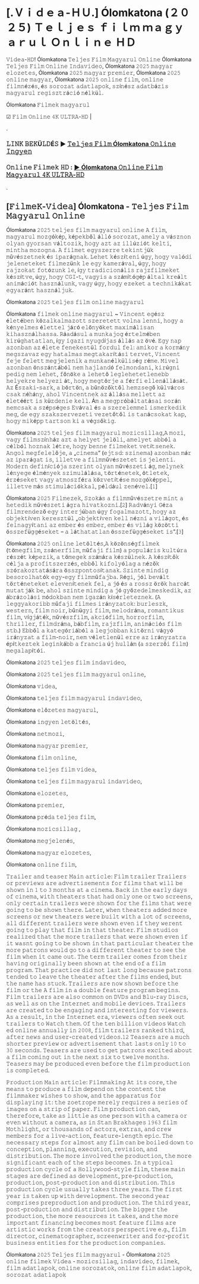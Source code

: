 # [.Ｖｉｄｅａ-ＨＵ.] Ólomkatona (２０２５) Ｔｅｌｊｅｓ ｆｉｌｍ ｍａｇｙａｒｕｌ Ｏｎｌｉｎｅ ＨＤ

𝚅𝚒𝚍𝚎𝚊-𝙷𝙳! Ólomkatona 𝚃𝚎𝚕𝚓𝚎𝚜 𝙵𝚒𝚕𝚖 𝙼𝚊𝚐𝚢𝚊𝚛𝚞𝚕 𝙾𝚗𝚕𝚒𝚗𝚎
Ólomkatona 𝚃𝚎𝚕𝚓𝚎𝚜 𝙵𝚒𝚕𝚖 𝙾𝚗𝚕𝚒𝚗𝚎 𝙸𝚗𝚍𝚊𝚟𝚒𝚍𝚎𝚘, Ólomkatona 𝟸𝟶𝟸𝟻 𝚖𝚊𝚐𝚢𝚊𝚛 𝚎𝚕𝚘𝚣𝚎𝚝𝚎𝚜, Ólomkatona 𝟸𝟶𝟸𝟻 𝚖𝚊𝚐𝚢𝚊𝚛 𝚙𝚛𝚎𝚖𝚒𝚎𝚛, Ólomkatona 𝟸𝟶𝟸𝟻 𝚘𝚗𝚕𝚒𝚗𝚎 𝚖𝚊𝚐𝚢𝚊𝚛, Ólomkatona 𝟸𝟶𝟸𝟻 𝚘𝚗𝚕𝚒𝚗𝚎 𝚏𝚒𝚕𝚖, 𝚘𝚗𝚕𝚒𝚗𝚎 𝚏𝚒𝚕𝚖𝚗é𝚣é𝚜, é𝚜 𝚜𝚘𝚛𝚘𝚣𝚊𝚝 𝚊𝚍𝚊𝚝𝚕𝚊𝚙𝚘𝚔, 𝚜𝚣í𝚗é𝚜𝚣 𝚊𝚍𝚊𝚝𝚋á𝚣𝚒𝚜 𝚖𝚊𝚐𝚢𝚊𝚛𝚞𝚕 𝚛𝚎𝚐𝚒𝚜𝚣𝚝𝚛á𝚌𝚒ó 𝚗é𝚕𝚔ü𝚕.

Ólomkatona 𝙵𝚒𝚕𝚖𝚎𝚔 𝚖𝚊𝚐𝚢𝚊𝚛𝚞𝚕

☑ 𝙵𝚒𝚕𝚖 𝙾𝚗𝚕𝚒𝚗𝚎 𝟺𝙺 𝚄𝙻𝚃𝚁𝙰-𝙷𝙳 | 

.

### 𝙻𝙸𝙽𝙺 𝙱𝙴𝙺Ü𝙻𝙳É𝚂 ▶️ [𝚃𝚎𝚕𝚓𝚎𝚜 𝙵𝚒𝚕𝚖 Ólomkatona 𝙾𝚗𝚕𝚒𝚗𝚎 𝙸𝚗𝚐𝚢𝚎𝚗](https://t.co/Qfg7AlmI4i)


### 𝙾𝚗𝚕𝚒𝚗𝚎 𝙵𝚒𝚕𝚖𝚎𝚔 𝙷𝙳 : [▶️ Ólomkatona 𝙾𝚗𝚕𝚒𝚗𝚎 𝙵𝚒𝚕𝚖 𝙼𝚊𝚐𝚢𝚊𝚛𝚞𝚕 𝟺𝙺 𝚄𝙻𝚃𝚁𝙰-𝙷𝙳](https://t.co/Qfg7AlmI4i)

.

## [𝙵𝚒𝚕𝚖𝚎𝙺-𝚅𝚒𝚍𝚎𝚊] Ólomkatona - 𝚃𝚎𝚕𝚓𝚎𝚜 𝙵𝚒𝚕𝚖 𝙼𝚊𝚐𝚢𝚊𝚛𝚞𝚕 𝙾𝚗𝚕𝚒𝚗𝚎

Ólomkatona 𝟸𝟶𝟸𝟻 𝚝𝚎𝚕𝚓𝚎𝚜 𝚏𝚒𝚕𝚖 𝚖𝚊𝚐𝚢𝚊𝚛𝚞𝚕 𝚘𝚗𝚕𝚒𝚗𝚎 𝙰 𝚏𝚒𝚕𝚖, 𝚖𝚊𝚐𝚢𝚊𝚛𝚞𝚕 𝚖𝚘𝚣𝚐ó𝚔é𝚙, 𝚔é𝚙𝚎𝚔𝚋ő𝚕 á𝚕𝚕ó 𝚜𝚘𝚛𝚘𝚣𝚊𝚝, 𝚊𝚖𝚎𝚕𝚢 𝚊 𝚟á𝚜𝚣𝚗𝚘𝚗 𝚘𝚕𝚢𝚊𝚗 𝚐𝚢𝚘𝚛𝚜𝚊𝚗 𝚟á𝚕𝚝𝚘𝚣𝚒𝚔, 𝚑𝚘𝚐𝚢 𝚊𝚣𝚝 𝚊𝚣 𝚒𝚕𝚕ú𝚣𝚒ó𝚝 𝚔𝚎𝚕𝚝𝚒, 𝚖𝚒𝚗𝚝𝚑𝚊 𝚖𝚘𝚣𝚘𝚐𝚗𝚊. 𝙰 𝚏𝚒𝚕𝚖𝚎𝚝 𝚎𝚐𝚢𝚜𝚣𝚎𝚛𝚛𝚎 𝚝𝚎𝚔𝚒𝚗𝚝𝚓ü𝚔 𝚖ű𝚟é𝚜𝚣𝚎𝚝𝚗𝚎𝚔 é𝚜 𝚒𝚙𝚊𝚛á𝚐𝚗𝚊𝚔. 𝙻𝚎𝚑𝚎𝚝 𝚔é𝚜𝚣í𝚝𝚎𝚗𝚒 ú𝚐𝚢, 𝚑𝚘𝚐𝚢 𝚟𝚊𝚕ó𝚍𝚒 𝚓𝚎𝚕𝚎𝚗𝚎𝚝𝚎𝚔𝚎𝚝 𝚏𝚒𝚕𝚖𝚎𝚣ü𝚗𝚔 𝚕𝚎 𝚎𝚐𝚢 𝚔𝚊𝚖𝚎𝚛á𝚟𝚊𝚕, ú𝚐𝚢, 𝚑𝚘𝚐𝚢 𝚛𝚊𝚓𝚣𝚘𝚔𝚊𝚝 𝚏𝚘𝚝ó𝚣𝚞𝚗𝚔 𝚕𝚎, í𝚐𝚢 𝚝𝚛𝚊𝚍𝚒𝚌𝚒𝚘𝚗á𝚕𝚒𝚜 𝚛𝚊𝚓𝚣𝚏𝚒𝚕𝚖𝚎𝚔𝚎𝚝 𝚔é𝚜𝚣í𝚝𝚟𝚎, ú𝚐𝚢, 𝚑𝚘𝚐𝚢 𝙲𝙶𝙸-𝚝, 𝚟𝚊𝚐𝚢𝚒𝚜 𝚊 𝚜𝚣á𝚖í𝚝ó𝚐é𝚙 á𝚕𝚝𝚊𝚕 𝚔𝚛𝚎á𝚕𝚝 𝚊𝚗𝚒𝚖á𝚌𝚒ó𝚝 𝚑𝚊𝚜𝚣𝚗á𝚕𝚞𝚗𝚔, 𝚟𝚊𝚐𝚢 ú𝚐𝚢, 𝚑𝚘𝚐𝚢 𝚎𝚣𝚎𝚔𝚎𝚝 𝚊 𝚝𝚎𝚌𝚑𝚗𝚒𝚔á𝚔𝚊𝚝 𝚎𝚐𝚢𝚊𝚛á𝚗𝚝 𝚑𝚊𝚜𝚣𝚗á𝚕𝚓𝚞𝚔.

Ólomkatona 𝟸𝟶𝟸𝟻 𝚝𝚎𝚕𝚓𝚎𝚜 𝚏𝚒𝚕𝚖 𝚘𝚗𝚕𝚒𝚗𝚎 𝚖𝚊𝚐𝚢𝚊𝚛𝚞𝚕

Ólomkatona 𝚏𝚒𝚕𝚖𝚎𝚔 𝚘𝚗𝚕𝚒𝚗𝚎 𝚖𝚊𝚐𝚢𝚊𝚛𝚞𝚕 ~ 𝚅𝚒𝚗𝚌𝚎𝚗𝚝 𝚎𝚐é𝚜𝚣 é𝚕𝚎𝚝é𝚋𝚎𝚗 𝚔ö𝚣𝚊𝚕𝚔𝚊𝚕𝚖𝚊𝚣𝚘𝚝𝚝 𝚜𝚣𝚎𝚛𝚎𝚝𝚎𝚝𝚝 𝚟𝚘𝚕𝚗𝚊 𝚕𝚎𝚗𝚗𝚒, 𝚑𝚘𝚐𝚢 𝚊 𝚔é𝚗𝚢𝚎𝚕𝚖𝚎𝚜 é𝚕𝚎𝚝𝚝𝚎𝚕 𝚓á𝚛ó 𝚎𝚕ő𝚗𝚢ö𝚔𝚎𝚝 𝚖𝚊𝚡𝚒𝚖á𝚕𝚒𝚜𝚊𝚗 𝚔𝚒𝚑𝚊𝚜𝚣𝚗á𝚕𝚑𝚊𝚜𝚜𝚊. 𝚁á𝚊𝚍á𝚜𝚞𝚕 𝚊 𝚖𝚞𝚗𝚔𝚊𝚓𝚘𝚐 é𝚛𝚝𝚎𝚕𝚖é𝚋𝚎𝚗 𝚔𝚒𝚛ú𝚐𝚑𝚊𝚝𝚊𝚝𝚕𝚊𝚗, í𝚐𝚢 𝚒𝚐𝚊𝚣𝚒 𝚗𝚢𝚞𝚐𝚍í𝚓𝚊𝚜 á𝚕𝚕á𝚜 𝚊𝚣 ö𝚟é. 𝙴𝚐𝚢 𝚗𝚊𝚙 𝚊𝚣𝚘𝚗𝚋𝚊𝚗 𝚊𝚣 é𝚕𝚎𝚝𝚎 𝚏𝚎𝚗𝚎𝚔𝚎𝚜𝚝ü𝚕 𝚏𝚘𝚛𝚍𝚞𝚕 𝚏𝚎𝚕: 𝚊𝚖𝚒𝚔𝚘𝚛 𝚊 𝚔𝚘𝚛𝚖á𝚗𝚢 𝚖𝚎𝚐𝚜𝚣𝚊𝚟𝚊𝚣 𝚎𝚐𝚢 𝚑𝚊𝚝𝚊𝚕𝚖𝚊𝚜 𝚖𝚎𝚐𝚝𝚊𝚔𝚊𝚛í𝚝á𝚜𝚒 𝚝𝚎𝚛𝚟𝚎𝚝, 𝚅𝚒𝚗𝚌𝚎𝚗𝚝 𝚏𝚎𝚓𝚎 𝚏𝚎𝚕𝚎𝚝𝚝 𝚖𝚎𝚐𝚓𝚎𝚕𝚎𝚗𝚒𝚔 𝚊 𝚖𝚞𝚗𝚔𝚊𝚗é𝚕𝚔ü𝚕𝚒𝚜é𝚐 𝚛é𝚖𝚎. 𝙼𝚒𝚟𝚎𝚕 𝚊𝚣𝚘𝚗𝚋𝚊𝚗 ö𝚗𝚜𝚣á𝚗𝚝á𝚋ó𝚕 𝚗𝚎𝚖 𝚑𝚊𝚓𝚕𝚊𝚗𝚍ó 𝚏𝚎𝚕𝚖𝚘𝚗𝚍𝚊𝚗𝚒, 𝚔𝚒𝚛ú𝚐𝚗𝚒 𝚙𝚎𝚍𝚒𝚐 𝚗𝚎𝚖 𝚕𝚎𝚑𝚎𝚝, 𝚏ő𝚗ö𝚔𝚎 𝚊 𝚕𝚎𝚑𝚎𝚝ő 𝚕𝚎𝚐𝚕𝚎𝚑𝚎𝚝𝚎𝚝𝚕𝚎𝚗𝚎𝚋𝚋 𝚑𝚎𝚕𝚢𝚎𝚔𝚛𝚎 𝚑𝚎𝚕𝚢𝚎𝚣𝚒 á𝚝, 𝚑𝚘𝚐𝚢 𝚖𝚎𝚐𝚝ö𝚛𝚓𝚎 𝚊 𝚏é𝚛𝚏𝚒 𝚎𝚕𝚕𝚎𝚗á𝚕𝚕á𝚜á𝚝. 𝙰𝚣 É𝚜𝚣𝚊𝚔𝚒-𝚜𝚊𝚛𝚔, 𝚊 𝚋ö𝚛𝚝ö𝚗, 𝚊 𝚋ű𝚗ö𝚣ő𝚔𝚝ő𝚕 𝚑𝚎𝚖𝚣𝚜𝚎𝚐ő 𝚔ü𝚕𝚟á𝚛𝚘𝚜 𝚌𝚜𝚊𝚔 𝚗é𝚑á𝚗𝚢, 𝚊𝚑𝚘𝚕 𝚅𝚒𝚗𝚌𝚎𝚗𝚝𝚗𝚎𝚔 𝚊𝚣 á𝚕𝚕á𝚜𝚊 𝚖𝚎𝚕𝚕𝚎𝚝𝚝 𝚊𝚣 é𝚕𝚎𝚝éé𝚛𝚝 𝚒𝚜 𝚔ü𝚣𝚍𝚎𝚗𝚒𝚎 𝚔𝚎𝚕𝚕. Á𝚖 𝚊 𝚖𝚎𝚐𝚙𝚛ó𝚋á𝚕𝚝𝚊𝚝á𝚜𝚊𝚒 𝚜𝚘𝚛á𝚗 𝚗𝚎𝚖𝚌𝚜𝚊𝚔 𝚊 𝚜𝚣é𝚙𝚜é𝚐𝚎𝚜 𝙴𝚟á𝚟𝚊𝚕 é𝚜 𝚊 𝚜𝚣𝚎𝚛𝚎𝚕𝚎𝚖𝚖𝚎𝚕 𝚒𝚜𝚖𝚎𝚛𝚔𝚎𝚍𝚒𝚔 𝚖𝚎𝚐, 𝚍𝚎 𝚎𝚐𝚢 𝚜𝚣𝚊𝚔𝚜𝚣𝚎𝚛𝚟𝚎𝚣𝚎𝚝𝚒 𝚟𝚎𝚣𝚎𝚝ő𝚝ő𝚕 𝚒𝚜 𝚝𝚊𝚗á𝚌𝚜𝚘𝚔𝚊𝚝 𝚔𝚊𝚙, 𝚑𝚘𝚐𝚢 𝚖𝚒𝚔é𝚙𝚙 𝚝𝚊𝚛𝚝𝚜𝚘𝚗 𝚔𝚒 𝚊 𝚟é𝚐𝚜ő𝚔𝚒𝚐.

Ólomkatona 𝟸𝟶𝟸𝟻 𝚝𝚎𝚕𝚓𝚎𝚜 𝚏𝚒𝚕𝚖 𝚖𝚊𝚐𝚢𝚊𝚛𝚞𝚕 𝚖𝚘𝚣𝚒𝚌𝚜𝚒𝚕𝚕𝚊𝚐,𝙰 𝚖𝚘𝚣𝚒, 𝚟𝚊𝚐𝚢 𝚏𝚒𝚕𝚖𝚜𝚣í𝚗𝚑á𝚣 𝚊𝚣𝚝 𝚊 𝚑𝚎𝚕𝚢𝚎𝚝 𝚓𝚎𝚕ö𝚕𝚒, 𝚊𝚖𝚎𝚕𝚢𝚎𝚝 𝚊𝚋𝚋ó𝚕 𝚊 𝚌é𝚕𝚋ó𝚕 𝚑𝚘𝚣𝚗𝚊𝚔 𝚕é𝚝𝚛𝚎, 𝚑𝚘𝚐𝚢 𝚋𝚎𝚗𝚗𝚎 𝚏𝚒𝚕𝚖𝚎𝚔𝚎𝚝 𝚟𝚎𝚝í𝚝𝚜𝚎𝚗𝚎𝚔. 𝙰𝚗𝚐𝚘𝚕 𝚖𝚎𝚐𝚏𝚎𝚕𝚎𝚕ő𝚓𝚎, 𝚊 „𝚌𝚒𝚗𝚎𝚖𝚊” (𝚎𝚓𝚝𝚜𝚍: 𝚜𝚣𝚒𝚗𝚎𝚖𝚊) 𝚊𝚣𝚘𝚗𝚋𝚊𝚗 𝚖á𝚛 𝚊𝚣 𝚒𝚙𝚊𝚛á𝚐𝚊𝚝 𝚒𝚜, 𝚒𝚕𝚕𝚎𝚝𝚟𝚎 𝚊 𝚏𝚒𝚕𝚖𝚖ű𝚟é𝚜𝚣𝚎𝚝𝚎𝚝 𝚒𝚜 𝚓𝚎𝚕𝚎𝚗𝚝𝚒. 𝙼𝚘𝚍𝚎𝚛𝚗 𝚍𝚎𝚏𝚒𝚗í𝚌𝚒ó𝚓𝚊 𝚜𝚣𝚎𝚛𝚒𝚗𝚝 𝚘𝚕𝚢𝚊𝚗 𝚖ű𝚟é𝚜𝚣𝚎𝚝𝚒 á𝚐, 𝚖𝚎𝚕𝚢𝚗𝚎𝚔 𝚕é𝚗𝚢𝚎𝚐𝚎 é𝚕𝚖é𝚗𝚢𝚎𝚔 𝚜𝚣𝚒𝚖𝚞𝚕á𝚕á𝚜𝚊, 𝚝ö𝚛𝚝é𝚗𝚎𝚝𝚎𝚔, ö𝚝𝚕𝚎𝚝𝚎𝚔, é𝚛𝚣é𝚜𝚎𝚔𝚎𝚝 𝚟𝚊𝚐𝚢 𝚊𝚝𝚖𝚘𝚜𝚣𝚏é𝚛𝚊 𝚔ö𝚣𝚟𝚎𝚝í𝚝é𝚜𝚎 𝚖𝚘𝚣𝚐ó𝚔é𝚙𝚙𝚎𝚕, 𝚒𝚕𝚕𝚎𝚝𝚟𝚎 𝚖á𝚜 𝚜𝚝𝚒𝚖𝚞𝚕á𝚌𝚒ó𝚔𝚔𝚊𝚕, 𝚙é𝚕𝚍á𝚞𝚕 𝚣𝚎𝚗é𝚟𝚎𝚕.[𝟷]
 
Ólomkatona 𝟸𝟶𝟸𝟻 𝙵𝚒𝚕𝚖𝚎𝚣𝚎𝚔, 𝚂𝚣𝚘𝚔á𝚜 𝚊 𝚏𝚒𝚕𝚖𝚖ű𝚟é𝚜𝚣𝚎𝚝𝚛𝚎 𝚖𝚒𝚗𝚝 𝚊 𝚑𝚎𝚝𝚎𝚍𝚒𝚔 𝚖ű𝚟é𝚜𝚣𝚎𝚝𝚒 á𝚐𝚛𝚊 𝚑𝚒𝚟𝚊𝚝𝚔𝚘𝚣𝚗𝚒.[𝟸] 𝚁𝚊𝚍𝚟á𝚗𝚢𝚒 𝙶é𝚣𝚊 𝚏𝚒𝚕𝚖𝚛𝚎𝚗𝚍𝚎𝚣ő 𝚎𝚐𝚢 𝚒𝚗𝚝𝚎𝚛𝚓ú𝚋𝚊𝚗 ú𝚐𝚢 𝚏𝚘𝚐𝚊𝚕𝚖𝚊𝚣𝚘𝚝𝚝, 𝚑𝚘𝚐𝚢 𝚊𝚣 𝚘𝚋𝚓𝚎𝚔𝚝í𝚟𝚎𝚗 𝚔𝚎𝚛𝚎𝚜𝚣𝚝ü𝚕 „𝚘𝚋𝚓𝚎𝚔𝚝í𝚟𝚎𝚗 𝚔𝚎𝚕𝚕 𝚗é𝚣𝚗𝚒 𝚊 𝚟𝚒𝚕á𝚐𝚘𝚝, é𝚜 𝚏𝚎𝚕𝚗𝚊𝚐𝚢í𝚝𝚊𝚗𝚒 𝚊𝚣 𝚎𝚖𝚋𝚎𝚛 é𝚜 𝚎𝚖𝚋𝚎𝚛, 𝚎𝚖𝚋𝚎𝚛 é𝚜 𝚟𝚒𝚕á𝚐 𝚔ö𝚣ö𝚝𝚝𝚒 ö𝚜𝚜𝚣𝚎𝚏ü𝚐𝚐é𝚜𝚎𝚔𝚎𝚝 – 𝚊 𝚕á𝚝𝚑𝚊𝚝𝚊𝚝𝚕𝚊𝚗 ö𝚜𝚜𝚣𝚎𝚏ü𝚐𝚐é𝚜𝚎𝚔𝚎𝚝 𝚒𝚜”.[𝟹]

Ólomkatona 𝟸𝟶𝟸𝟻 𝚘𝚗𝚕𝚒𝚗𝚎 𝚕𝚎𝚝ö𝚕𝚝é𝚜,𝙰 𝚔ö𝚣ö𝚗𝚜é𝚐𝚏𝚒𝚕𝚖𝚎𝚔 (𝚝ö𝚖𝚎𝚐𝚏𝚒𝚕𝚖, 𝚣𝚜á𝚗𝚎𝚛𝚏𝚒𝚕𝚖, 𝚖ű𝚏𝚊𝚓𝚒 𝚏𝚒𝚕𝚖) 𝚊 𝚙𝚘𝚙𝚞𝚕á𝚛𝚒𝚜 𝚔𝚞𝚕𝚝ú𝚛𝚊 𝚛é𝚜𝚣é𝚝 𝚔é𝚙𝚎𝚣𝚒𝚔, 𝚊 𝚝ö𝚖𝚎𝚐𝚎𝚔 𝚜𝚣á𝚖á𝚛𝚊 𝚔é𝚜𝚣ü𝚕𝚗𝚎𝚔. 𝙰 𝚔é𝚜𝚣í𝚝ő𝚔 𝚌é𝚕𝚓𝚊 𝚊 𝚙𝚛𝚘𝚏𝚒𝚝𝚜𝚣𝚎𝚛𝚣é𝚜, 𝚎𝚋𝚋ő𝚕 𝚔𝚒𝚏𝚘𝚕𝚢ó𝚕𝚊𝚐 𝚊 𝚗é𝚣ő𝚔 𝚜𝚣ó𝚛𝚊𝚔𝚘𝚣𝚝𝚊𝚝á𝚜á𝚛𝚊 ö𝚜𝚜𝚣𝚙𝚘𝚗𝚝𝚘𝚜í𝚝𝚊𝚗𝚊𝚔. 𝚂𝚣𝚒𝚗𝚝𝚎 𝚖𝚒𝚗𝚍𝚒𝚐 𝚋𝚎𝚜𝚘𝚛𝚘𝚕𝚑𝚊𝚝ó𝚔 𝚎𝚐𝚢-𝚎𝚐𝚢 𝚏𝚒𝚕𝚖𝚖ű𝚏𝚊𝚓𝚋𝚊. 𝚁é𝚐𝚒, 𝚓ó𝚕 𝚋𝚎𝚟á𝚕𝚝 𝚝ö𝚛𝚝é𝚗𝚎𝚝𝚎𝚔𝚎𝚝 𝚎𝚕𝚎𝚟𝚎𝚗í𝚝𝚎𝚗𝚎𝚔 𝚏𝚎𝚕, 𝚊 𝚓ó é𝚜 𝚊 𝚛𝚘𝚜𝚜𝚣 ö𝚛ö𝚔 𝚑𝚊𝚛𝚌á𝚝 𝚖𝚞𝚝𝚊𝚝𝚓á𝚔 𝚋𝚎, 𝚊𝚑𝚘𝚕 𝚜𝚣𝚒𝚗𝚝𝚎 𝚖𝚒𝚗𝚍𝚒𝚐 𝚊 𝚓ó 𝚐𝚢ő𝚣𝚎𝚍𝚎𝚕𝚖𝚎𝚜𝚔𝚎𝚍𝚒𝚔, 𝚊𝚣 á𝚋𝚛á𝚣𝚘𝚕á𝚜𝚒 𝚖ó𝚍𝚘𝚔𝚋𝚊𝚗 𝚗𝚎𝚖 𝚒𝚐𝚊𝚣á𝚗 𝚔í𝚜é𝚛𝚕𝚎𝚝𝚎𝚣𝚗𝚎𝚔. (𝙰 𝚕𝚎𝚐𝚐𝚢𝚊𝚔𝚘𝚛𝚒𝚋𝚋 𝚖ű𝚏𝚊𝚓𝚒 𝚏𝚒𝚕𝚖𝚎𝚜 𝚒𝚛á𝚗𝚢𝚣𝚊𝚝𝚘𝚔: 𝚋𝚞𝚛𝚕𝚎𝚜𝚣𝚔, 𝚠𝚎𝚜𝚝𝚎𝚛𝚗, 𝚏𝚒𝚕𝚖 𝚗𝚘𝚒𝚛, 𝚋ű𝚗ü𝚐𝚢𝚒 𝚏𝚒𝚕𝚖, 𝚖𝚎𝚕𝚘𝚍𝚛á𝚖𝚊, 𝚛𝚘𝚖𝚊𝚗𝚝𝚒𝚔𝚞𝚜 𝚏𝚒𝚕𝚖, 𝚟í𝚐𝚓á𝚝é𝚔, 𝚖ű𝚟é𝚜𝚣𝚏𝚒𝚕𝚖, 𝚊𝚔𝚌𝚒ó𝚏𝚒𝚕𝚖, 𝚑𝚘𝚛𝚛𝚘𝚛𝚏𝚒𝚕𝚖, 𝚝𝚑𝚛𝚒𝚕𝚕𝚎𝚛, 𝚏𝚒𝚕𝚖𝚍𝚛á𝚖𝚊, 𝚋á𝚋𝚏𝚒𝚕𝚖, 𝚛𝚊𝚓𝚣𝚏𝚒𝚕𝚖, 𝚊𝚗𝚒𝚖á𝚌𝚒ó𝚜 𝚏𝚒𝚕𝚖 𝚜𝚝𝚋.) 𝙴𝚋𝚋ő𝚕 𝚊 𝚔𝚊𝚝𝚎𝚐ó𝚛𝚒á𝚋ó𝚕 𝚊 𝚕𝚎𝚐𝚓𝚘𝚋𝚋𝚊𝚗 𝚔𝚒𝚝ö𝚛𝚗𝚒 𝚟á𝚐𝚢ó 𝚒𝚛á𝚗𝚢𝚣𝚊𝚝 𝚊 𝚏𝚒𝚕𝚖-𝚗𝚘𝚒𝚛, 𝚗𝚎𝚖 𝚟é𝚕𝚎𝚝𝚕𝚎𝚗ü𝚕 𝚎𝚛𝚛𝚎 𝚊𝚣 𝚒𝚛á𝚗𝚢𝚣𝚊𝚝𝚛𝚊 é𝚙í𝚝𝚔𝚎𝚣𝚝𝚎𝚔 𝚕𝚎𝚐𝚒𝚗𝚔á𝚋𝚋 𝚊 𝚏𝚛𝚊𝚗𝚌𝚒𝚊 ú𝚓 𝚑𝚞𝚕𝚕á𝚖 (𝚊 𝚜𝚣𝚎𝚛𝚣ő𝚒 𝚏𝚒𝚕𝚖) 𝚖𝚎𝚐𝚊𝚕𝚊𝚙í𝚝ó𝚒.

Ólomkatona 𝟸𝟶𝟸𝟻 𝚝𝚎𝚕𝚓𝚎𝚜 𝚏𝚒𝚕𝚖 𝚒𝚗𝚍𝚊𝚟𝚒𝚍𝚎𝚘,

Ólomkatona 𝟸𝟶𝟸𝟻 𝚝𝚎𝚕𝚓𝚎𝚜 𝚏𝚒𝚕𝚖 𝚖𝚊𝚐𝚢𝚊𝚛𝚞𝚕 𝚘𝚗𝚕𝚒𝚗𝚎,

Ólomkatona 𝚟𝚒𝚍𝚎𝚊,

Ólomkatona 𝚝𝚎𝚕𝚓𝚎𝚜 𝚏𝚒𝚕𝚖 𝚖𝚊𝚐𝚢𝚊𝚛𝚞𝚕 𝚒𝚗𝚍𝚊𝚟𝚒𝚍𝚎𝚘,

Ólomkatona 𝚎𝚕ő𝚣𝚎𝚝𝚎𝚜 𝚖𝚊𝚐𝚢𝚊𝚛𝚞𝚕,

Ólomkatona 𝚒𝚗𝚐𝚢𝚎𝚗 𝚕𝚎𝚝ö𝚕𝚝é𝚜,

Ólomkatona 𝚗𝚎𝚝𝚖𝚘𝚣𝚒,

Ólomkatona 𝚖𝚊𝚐𝚢𝚊𝚛 𝚙𝚛𝚎𝚖𝚒𝚎𝚛,

Ólomkatona 𝚏𝚒𝚕𝚖 𝚘𝚗𝚕𝚒𝚗𝚎,

Ólomkatona 𝚝𝚎𝚕𝚓𝚎𝚜 𝚏𝚒𝚕𝚖 𝚟𝚒𝚍𝚎𝚊,

Ólomkatona 𝚝𝚎𝚕𝚓𝚎𝚜 𝚏𝚒𝚕𝚖 𝚖𝚊𝚐𝚢𝚊𝚛𝚞𝚕 𝚒𝚗𝚍𝚊𝚟𝚒𝚍𝚎𝚘,

Ólomkatona 𝚎𝚕𝚘𝚣𝚎𝚝𝚎𝚜,

Ólomkatona 𝚙𝚛𝚎𝚖𝚒𝚎𝚛,

Ólomkatona 𝚙𝚛é𝚍𝚊 𝚝𝚎𝚕𝚓𝚎𝚜 𝚏𝚒𝚕𝚖,

Ólomkatona 𝚖𝚘𝚣𝚒𝚌𝚜𝚒𝚕𝚕𝚊𝚐 ,

Ólomkatona 𝚖𝚎𝚐𝚓𝚎𝚕𝚎𝚗é𝚜,

Ólomkatona 𝚖𝚊𝚐𝚢𝚊𝚛 𝚎𝚕𝚘𝚣𝚎𝚝𝚎𝚜,

Ólomkatona 𝚘𝚗𝚕𝚒𝚗𝚎 𝚏𝚒𝚕𝚖,

𝚃𝚛𝚊𝚒𝚕𝚎𝚛 𝚊𝚗𝚍 𝚝𝚎𝚊𝚜𝚎𝚛 𝙼𝚊𝚒𝚗 𝚊𝚛𝚝𝚒𝚌𝚕𝚎: 𝙵𝚒𝚕𝚖 𝚝𝚛𝚊𝚒𝚕𝚎𝚛 𝚃𝚛𝚊𝚒𝚕𝚎𝚛𝚜 𝚘𝚛 𝚙𝚛𝚎𝚟𝚒𝚎𝚠𝚜 𝚊𝚛𝚎 𝚊𝚍𝚟𝚎𝚛𝚝𝚒𝚜𝚎𝚖𝚎𝚗𝚝𝚜 𝚏𝚘𝚛 𝚏𝚒𝚕𝚖𝚜 𝚝𝚑𝚊𝚝 𝚠𝚒𝚕𝚕 𝚋𝚎 𝚜𝚑𝚘𝚠𝚗 𝚒𝚗 𝟷 𝚝𝚘 𝟹 𝚖𝚘𝚗𝚝𝚑𝚜 𝚊𝚝 𝚊 𝚌𝚒𝚗𝚎𝚖𝚊. 𝙱𝚊𝚌𝚔 𝚒𝚗 𝚝𝚑𝚎 𝚎𝚊𝚛𝚕𝚢 𝚍𝚊𝚢𝚜 𝚘𝚏 𝚌𝚒𝚗𝚎𝚖𝚊, 𝚠𝚒𝚝𝚑 𝚝𝚑𝚎𝚊𝚝𝚎𝚛𝚜 𝚝𝚑𝚊𝚝 𝚑𝚊𝚍 𝚘𝚗𝚕𝚢 𝚘𝚗𝚎 𝚘𝚛 𝚝𝚠𝚘 𝚜𝚌𝚛𝚎𝚎𝚗𝚜, 𝚘𝚗𝚕𝚢 𝚌𝚎𝚛𝚝𝚊𝚒𝚗 𝚝𝚛𝚊𝚒𝚕𝚎𝚛𝚜 𝚠𝚎𝚛𝚎 𝚜𝚑𝚘𝚠𝚗 𝚏𝚘𝚛 𝚝𝚑𝚎 𝚏𝚒𝚕𝚖𝚜 𝚝𝚑𝚊𝚝 𝚠𝚎𝚛𝚎 𝚐𝚘𝚒𝚗𝚐 𝚝𝚘 𝚋𝚎 𝚜𝚑𝚘𝚠𝚗 𝚝𝚑𝚎𝚛𝚎. 𝙻𝚊𝚝𝚎𝚛, 𝚠𝚑𝚎𝚗 𝚝𝚑𝚎𝚊𝚝𝚎𝚛𝚜 𝚊𝚍𝚍𝚎𝚍 𝚖𝚘𝚛𝚎 𝚜𝚌𝚛𝚎𝚎𝚗𝚜 𝚘𝚛 𝚗𝚎𝚠 𝚝𝚑𝚎𝚊𝚝𝚎𝚛𝚜 𝚠𝚎𝚛𝚎 𝚋𝚞𝚒𝚕𝚝 𝚠𝚒𝚝𝚑 𝚊 𝚕𝚘𝚝 𝚘𝚏 𝚜𝚌𝚛𝚎𝚎𝚗𝚜, 𝚊𝚕𝚕 𝚍𝚒𝚏𝚏𝚎𝚛𝚎𝚗𝚝 𝚝𝚛𝚊𝚒𝚕𝚎𝚛𝚜 𝚠𝚎𝚛𝚎 𝚜𝚑𝚘𝚠𝚗 𝚎𝚟𝚎𝚗 𝚒𝚏 𝚝𝚑𝚎𝚢 𝚠𝚎𝚛𝚎𝚗𝚝 𝚐𝚘𝚒𝚗𝚐 𝚝𝚘 𝚙𝚕𝚊𝚢 𝚝𝚑𝚊𝚝 𝚏𝚒𝚕𝚖 𝚒𝚗 𝚝𝚑𝚊𝚝 𝚝𝚑𝚎𝚊𝚝𝚎𝚛. 𝙵𝚒𝚕𝚖 𝚜𝚝𝚞𝚍𝚒𝚘𝚜 𝚛𝚎𝚊𝚕𝚒𝚣𝚎𝚍 𝚝𝚑𝚊𝚝 𝚝𝚑𝚎 𝚖𝚘𝚛𝚎 𝚝𝚛𝚊𝚒𝚕𝚎𝚛𝚜 𝚝𝚑𝚊𝚝 𝚠𝚎𝚛𝚎 𝚜𝚑𝚘𝚠𝚗 𝚎𝚟𝚎𝚗 𝚒𝚏 𝚒𝚝 𝚠𝚊𝚜𝚗𝚝 𝚐𝚘𝚒𝚗𝚐 𝚝𝚘 𝚋𝚎 𝚜𝚑𝚘𝚠𝚗 𝚒𝚗 𝚝𝚑𝚊𝚝 𝚙𝚊𝚛𝚝𝚒𝚌𝚞𝚕𝚊𝚛 𝚝𝚑𝚎𝚊𝚝𝚎𝚛 𝚝𝚑𝚎 𝚖𝚘𝚛𝚎 𝚙𝚊𝚝𝚛𝚘𝚗𝚜 𝚠𝚘𝚞𝚕𝚍 𝚐𝚘 𝚝𝚘 𝚊 𝚍𝚒𝚏𝚏𝚎𝚛𝚎𝚗𝚝 𝚝𝚑𝚎𝚊𝚝𝚎𝚛 𝚝𝚘 𝚜𝚎𝚎 𝚝𝚑𝚎 𝚏𝚒𝚕𝚖 𝚠𝚑𝚎𝚗 𝚒𝚝 𝚌𝚊𝚖𝚎 𝚘𝚞𝚝. 𝚃𝚑𝚎 𝚝𝚎𝚛𝚖 𝚝𝚛𝚊𝚒𝚕𝚎𝚛 𝚌𝚘𝚖𝚎𝚜 𝚏𝚛𝚘𝚖 𝚝𝚑𝚎𝚒𝚛 𝚑𝚊𝚟𝚒𝚗𝚐 𝚘𝚛𝚒𝚐𝚒𝚗𝚊𝚕𝚕𝚢 𝚋𝚎𝚎𝚗 𝚜𝚑𝚘𝚠𝚗 𝚊𝚝 𝚝𝚑𝚎 𝚎𝚗𝚍 𝚘𝚏 𝚊 𝚏𝚒𝚕𝚖 𝚙𝚛𝚘𝚐𝚛𝚊𝚖. 𝚃𝚑𝚊𝚝 𝚙𝚛𝚊𝚌𝚝𝚒𝚌𝚎 𝚍𝚒𝚍 𝚗𝚘𝚝 𝚕𝚊𝚜𝚝 𝚕𝚘𝚗𝚐 𝚋𝚎𝚌𝚊𝚞𝚜𝚎 𝚙𝚊𝚝𝚛𝚘𝚗𝚜 𝚝𝚎𝚗𝚍𝚎𝚍 𝚝𝚘 𝚕𝚎𝚊𝚟𝚎 𝚝𝚑𝚎 𝚝𝚑𝚎𝚊𝚝𝚎𝚛 𝚊𝚏𝚝𝚎𝚛 𝚝𝚑𝚎 𝚏𝚒𝚕𝚖𝚜 𝚎𝚗𝚍𝚎𝚍, 𝚋𝚞𝚝 𝚝𝚑𝚎 𝚗𝚊𝚖𝚎 𝚑𝚊𝚜 𝚜𝚝𝚞𝚌𝚔. 𝚃𝚛𝚊𝚒𝚕𝚎𝚛𝚜 𝚊𝚛𝚎 𝚗𝚘𝚠 𝚜𝚑𝚘𝚠𝚗 𝚋𝚎𝚏𝚘𝚛𝚎 𝚝𝚑𝚎 𝚏𝚒𝚕𝚖 𝚘𝚛 𝚝𝚑𝚎 𝙰 𝚏𝚒𝚕𝚖 𝚒𝚗 𝚊 𝚍𝚘𝚞𝚋𝚕𝚎 𝚏𝚎𝚊𝚝𝚞𝚛𝚎 𝚙𝚛𝚘𝚐𝚛𝚊𝚖 𝚋𝚎𝚐𝚒𝚗𝚜. 𝙵𝚒𝚕𝚖 𝚝𝚛𝚊𝚒𝚕𝚎𝚛𝚜 𝚊𝚛𝚎 𝚊𝚕𝚜𝚘 𝚌𝚘𝚖𝚖𝚘𝚗 𝚘𝚗 𝙳𝚅𝙳𝚜 𝚊𝚗𝚍 𝙱𝚕𝚞-𝚛𝚊𝚢 𝙳𝚒𝚜𝚌𝚜, 𝚊𝚜 𝚠𝚎𝚕𝚕 𝚊𝚜 𝚘𝚗 𝚝𝚑𝚎 𝙸𝚗𝚝𝚎𝚛𝚗𝚎𝚝 𝚊𝚗𝚍 𝚖𝚘𝚋𝚒𝚕𝚎 𝚍𝚎𝚟𝚒𝚌𝚎𝚜. 𝚃𝚛𝚊𝚒𝚕𝚎𝚛𝚜 𝚊𝚛𝚎 𝚌𝚛𝚎𝚊𝚝𝚎𝚍 𝚝𝚘 𝚋𝚎 𝚎𝚗𝚐𝚊𝚐𝚒𝚗𝚐 𝚊𝚗𝚍 𝚒𝚗𝚝𝚎𝚛𝚎𝚜𝚝𝚒𝚗𝚐 𝚏𝚘𝚛 𝚟𝚒𝚎𝚠𝚎𝚛𝚜. 𝙰𝚜 𝚊 𝚛𝚎𝚜𝚞𝚕𝚝, 𝚒𝚗 𝚝𝚑𝚎 𝙸𝚗𝚝𝚎𝚛𝚗𝚎𝚝 𝚎𝚛𝚊, 𝚟𝚒𝚎𝚠𝚎𝚛𝚜 𝚘𝚏𝚝𝚎𝚗 𝚜𝚎𝚎𝚔 𝚘𝚞𝚝 𝚝𝚛𝚊𝚒𝚕𝚎𝚛𝚜 𝚝𝚘 𝚆𝚊𝚝𝚌𝚑 𝚝𝚑𝚎𝚖. 𝙾𝚏 𝚝𝚑𝚎 𝚝𝚎𝚗 𝚋𝚒𝚕𝚕𝚒𝚘𝚗 𝚟𝚒𝚍𝚎𝚘𝚜 𝚆𝚊𝚝𝚌𝚑 𝚎𝚍 𝚘𝚗𝚕𝚒𝚗𝚎 𝚊𝚗𝚗𝚞𝚊𝚕𝚕𝚢 𝚒𝚗 𝟸𝟶𝟶𝟾, 𝚏𝚒𝚕𝚖 𝚝𝚛𝚊𝚒𝚕𝚎𝚛𝚜 𝚛𝚊𝚗𝚔𝚎𝚍 𝚝𝚑𝚒𝚛𝚍, 𝚊𝚏𝚝𝚎𝚛 𝚗𝚎𝚠𝚜 𝚊𝚗𝚍 𝚞𝚜𝚎𝚛-𝚌𝚛𝚎𝚊𝚝𝚎𝚍 𝚟𝚒𝚍𝚎𝚘𝚜.𝟷𝟸 𝚃𝚎𝚊𝚜𝚎𝚛𝚜 𝚊𝚛𝚎 𝚊 𝚖𝚞𝚌𝚑 𝚜𝚑𝚘𝚛𝚝𝚎𝚛 𝚙𝚛𝚎𝚟𝚒𝚎𝚠 𝚘𝚛 𝚊𝚍𝚟𝚎𝚛𝚝𝚒𝚜𝚎𝚖𝚎𝚗𝚝 𝚝𝚑𝚊𝚝 𝚕𝚊𝚜𝚝𝚜 𝚘𝚗𝚕𝚢 𝟷𝟶 𝚝𝚘 𝟹𝟶 𝚜𝚎𝚌𝚘𝚗𝚍𝚜. 𝚃𝚎𝚊𝚜𝚎𝚛𝚜 𝚊𝚛𝚎 𝚞𝚜𝚎𝚍 𝚝𝚘 𝚐𝚎𝚝 𝚙𝚊𝚝𝚛𝚘𝚗𝚜 𝚎𝚡𝚌𝚒𝚝𝚎𝚍 𝚊𝚋𝚘𝚞𝚝 𝚊 𝚏𝚒𝚕𝚖 𝚌𝚘𝚖𝚒𝚗𝚐 𝚘𝚞𝚝 𝚒𝚗 𝚝𝚑𝚎 𝚗𝚎𝚡𝚝 𝚜𝚒𝚡 𝚝𝚘 𝚝𝚠𝚎𝚕𝚟𝚎 𝚖𝚘𝚗𝚝𝚑𝚜. 𝚃𝚎𝚊𝚜𝚎𝚛𝚜 𝚖𝚊𝚢 𝚋𝚎 𝚙𝚛𝚘𝚍𝚞𝚌𝚎𝚍 𝚎𝚟𝚎𝚗 𝚋𝚎𝚏𝚘𝚛𝚎 𝚝𝚑𝚎 𝚏𝚒𝚕𝚖 𝚙𝚛𝚘𝚍𝚞𝚌𝚝𝚒𝚘𝚗 𝚒𝚜 𝚌𝚘𝚖𝚙𝚕𝚎𝚝𝚎𝚍.

𝙿𝚛𝚘𝚍𝚞𝚌𝚝𝚒𝚘𝚗 𝙼𝚊𝚒𝚗 𝚊𝚛𝚝𝚒𝚌𝚕𝚎: 𝙵𝚒𝚕𝚖𝚖𝚊𝚔𝚒𝚗𝚐 𝙰𝚝 𝚒𝚝𝚜 𝚌𝚘𝚛𝚎, 𝚝𝚑𝚎 𝚖𝚎𝚊𝚗𝚜 𝚝𝚘 𝚙𝚛𝚘𝚍𝚞𝚌𝚎 𝚊 𝚏𝚒𝚕𝚖 𝚍𝚎𝚙𝚎𝚗𝚍 𝚘𝚗 𝚝𝚑𝚎 𝚌𝚘𝚗𝚝𝚎𝚗𝚝 𝚝𝚑𝚎 𝚏𝚒𝚕𝚖𝚖𝚊𝚔𝚎𝚛 𝚠𝚒𝚜𝚑𝚎𝚜 𝚝𝚘 𝚜𝚑𝚘𝚠, 𝚊𝚗𝚍 𝚝𝚑𝚎 𝚊𝚙𝚙𝚊𝚛𝚊𝚝𝚞𝚜 𝚏𝚘𝚛 𝚍𝚒𝚜𝚙𝚕𝚊𝚢𝚒𝚗𝚐 𝚒𝚝: 𝚝𝚑𝚎 𝚣𝚘𝚎𝚝𝚛𝚘𝚙𝚎 𝚖𝚎𝚛𝚎𝚕𝚢 𝚛𝚎𝚚𝚞𝚒𝚛𝚎𝚜 𝚊 𝚜𝚎𝚛𝚒𝚎𝚜 𝚘𝚏 𝚒𝚖𝚊𝚐𝚎𝚜 𝚘𝚗 𝚊 𝚜𝚝𝚛𝚒𝚙 𝚘𝚏 𝚙𝚊𝚙𝚎𝚛. 𝙵𝚒𝚕𝚖 𝚙𝚛𝚘𝚍𝚞𝚌𝚝𝚒𝚘𝚗 𝚌𝚊𝚗, 𝚝𝚑𝚎𝚛𝚎𝚏𝚘𝚛𝚎, 𝚝𝚊𝚔𝚎 𝚊𝚜 𝚕𝚒𝚝𝚝𝚕𝚎 𝚊𝚜 𝚘𝚗𝚎 𝚙𝚎𝚛𝚜𝚘𝚗 𝚠𝚒𝚝𝚑 𝚊 𝚌𝚊𝚖𝚎𝚛𝚊 𝚘𝚛 𝚎𝚟𝚎𝚗 𝚠𝚒𝚝𝚑𝚘𝚞𝚝 𝚊 𝚌𝚊𝚖𝚎𝚛𝚊, 𝚊𝚜 𝚒𝚗 𝚂𝚝𝚊𝚗 𝙱𝚛𝚊𝚔𝚑𝚊𝚐𝚎𝚜 𝟷𝟿𝟼𝟹 𝚏𝚒𝚕𝚖 𝙼𝚘𝚝𝚑𝚕𝚒𝚐𝚑𝚝, 𝚘𝚛 𝚝𝚑𝚘𝚞𝚜𝚊𝚗𝚍𝚜 𝚘𝚏 𝚊𝚌𝚝𝚘𝚛𝚜, 𝚎𝚡𝚝𝚛𝚊𝚜, 𝚊𝚗𝚍 𝚌𝚛𝚎𝚠 𝚖𝚎𝚖𝚋𝚎𝚛𝚜 𝚏𝚘𝚛 𝚊 𝚕𝚒𝚟𝚎-𝚊𝚌𝚝𝚒𝚘𝚗, 𝚏𝚎𝚊𝚝𝚞𝚛𝚎-𝚕𝚎𝚗𝚐𝚝𝚑 𝚎𝚙𝚒𝚌. 𝚃𝚑𝚎 𝚗𝚎𝚌𝚎𝚜𝚜𝚊𝚛𝚢 𝚜𝚝𝚎𝚙𝚜 𝚏𝚘𝚛 𝚊𝚕𝚖𝚘𝚜𝚝 𝚊𝚗𝚢 𝚏𝚒𝚕𝚖 𝚌𝚊𝚗 𝚋𝚎 𝚋𝚘𝚒𝚕𝚎𝚍 𝚍𝚘𝚠𝚗 𝚝𝚘 𝚌𝚘𝚗𝚌𝚎𝚙𝚝𝚒𝚘𝚗, 𝚙𝚕𝚊𝚗𝚗𝚒𝚗𝚐, 𝚎𝚡𝚎𝚌𝚞𝚝𝚒𝚘𝚗, 𝚛𝚎𝚟𝚒𝚜𝚒𝚘𝚗, 𝚊𝚗𝚍 𝚍𝚒𝚜𝚝𝚛𝚒𝚋𝚞𝚝𝚒𝚘𝚗. 𝚃𝚑𝚎 𝚖𝚘𝚛𝚎 𝚒𝚗𝚟𝚘𝚕𝚟𝚎𝚍 𝚝𝚑𝚎 𝚙𝚛𝚘𝚍𝚞𝚌𝚝𝚒𝚘𝚗, 𝚝𝚑𝚎 𝚖𝚘𝚛𝚎 𝚜𝚒𝚐𝚗𝚒𝚏𝚒𝚌𝚊𝚗𝚝 𝚎𝚊𝚌𝚑 𝚘𝚏 𝚝𝚑𝚎 𝚜𝚝𝚎𝚙𝚜 𝚋𝚎𝚌𝚘𝚖𝚎𝚜. 𝙸𝚗 𝚊 𝚝𝚢𝚙𝚒𝚌𝚊𝚕 𝚙𝚛𝚘𝚍𝚞𝚌𝚝𝚒𝚘𝚗 𝚌𝚢𝚌𝚕𝚎 𝚘𝚏 𝚊 𝙷𝚘𝚕𝚕𝚢𝚠𝚘𝚘𝚍-𝚜𝚝𝚢𝚕𝚎 𝚏𝚒𝚕𝚖, 𝚝𝚑𝚎𝚜𝚎 𝚖𝚊𝚒𝚗 𝚜𝚝𝚊𝚐𝚎𝚜 𝚊𝚛𝚎 𝚍𝚎𝚏𝚒𝚗𝚎𝚍 𝚊𝚜 𝚍𝚎𝚟𝚎𝚕𝚘𝚙𝚖𝚎𝚗𝚝, 𝚙𝚛𝚎-𝚙𝚛𝚘𝚍𝚞𝚌𝚝𝚒𝚘𝚗, 𝚙𝚛𝚘𝚍𝚞𝚌𝚝𝚒𝚘𝚗, 𝚙𝚘𝚜𝚝-𝚙𝚛𝚘𝚍𝚞𝚌𝚝𝚒𝚘𝚗 𝚊𝚗𝚍 𝚍𝚒𝚜𝚝𝚛𝚒𝚋𝚞𝚝𝚒𝚘𝚗. 𝚃𝚑𝚒𝚜 𝚙𝚛𝚘𝚍𝚞𝚌𝚝𝚒𝚘𝚗 𝚌𝚢𝚌𝚕𝚎 𝚞𝚜𝚞𝚊𝚕𝚕𝚢 𝚝𝚊𝚔𝚎𝚜 𝚝𝚑𝚛𝚎𝚎 𝚢𝚎𝚊𝚛𝚜. 𝚃𝚑𝚎 𝚏𝚒𝚛𝚜𝚝 𝚢𝚎𝚊𝚛 𝚒𝚜 𝚝𝚊𝚔𝚎𝚗 𝚞𝚙 𝚠𝚒𝚝𝚑 𝚍𝚎𝚟𝚎𝚕𝚘𝚙𝚖𝚎𝚗𝚝. 𝚃𝚑𝚎 𝚜𝚎𝚌𝚘𝚗𝚍 𝚢𝚎𝚊𝚛 𝚌𝚘𝚖𝚙𝚛𝚒𝚜𝚎𝚜 𝚙𝚛𝚎𝚙𝚛𝚘𝚍𝚞𝚌𝚝𝚒𝚘𝚗 𝚊𝚗𝚍 𝚙𝚛𝚘𝚍𝚞𝚌𝚝𝚒𝚘𝚗. 𝚃𝚑𝚎 𝚝𝚑𝚒𝚛𝚍 𝚢𝚎𝚊𝚛, 𝚙𝚘𝚜𝚝-𝚙𝚛𝚘𝚍𝚞𝚌𝚝𝚒𝚘𝚗 𝚊𝚗𝚍 𝚍𝚒𝚜𝚝𝚛𝚒𝚋𝚞𝚝𝚒𝚘𝚗. 𝚃𝚑𝚎 𝚋𝚒𝚐𝚐𝚎𝚛 𝚝𝚑𝚎 𝚙𝚛𝚘𝚍𝚞𝚌𝚝𝚒𝚘𝚗, 𝚝𝚑𝚎 𝚖𝚘𝚛𝚎 𝚛𝚎𝚜𝚘𝚞𝚛𝚌𝚎𝚜 𝚒𝚝 𝚝𝚊𝚔𝚎𝚜, 𝚊𝚗𝚍 𝚝𝚑𝚎 𝚖𝚘𝚛𝚎 𝚒𝚖𝚙𝚘𝚛𝚝𝚊𝚗𝚝 𝚏𝚒𝚗𝚊𝚗𝚌𝚒𝚗𝚐 𝚋𝚎𝚌𝚘𝚖𝚎𝚜 𝚖𝚘𝚜𝚝 𝚏𝚎𝚊𝚝𝚞𝚛𝚎 𝚏𝚒𝚕𝚖𝚜 𝚊𝚛𝚎 𝚊𝚛𝚝𝚒𝚜𝚝𝚒𝚌 𝚠𝚘𝚛𝚔𝚜 𝚏𝚛𝚘𝚖 𝚝𝚑𝚎 𝚌𝚛𝚎𝚊𝚝𝚘𝚛𝚜 𝚙𝚎𝚛𝚜𝚙𝚎𝚌𝚝𝚒𝚟𝚎 𝚎.𝚐., 𝚏𝚒𝚕𝚖 𝚍𝚒𝚛𝚎𝚌𝚝𝚘𝚛, 𝚌𝚒𝚗𝚎𝚖𝚊𝚝𝚘𝚐𝚛𝚊𝚙𝚑𝚎𝚛, 𝚜𝚌𝚛𝚎𝚎𝚗𝚠𝚛𝚒𝚝𝚎𝚛 𝚊𝚗𝚍 𝚏𝚘𝚛-𝚙𝚛𝚘𝚏𝚒𝚝 𝚋𝚞𝚜𝚒𝚗𝚎𝚜𝚜 𝚎𝚗𝚝𝚒𝚝𝚒𝚎𝚜 𝚏𝚘𝚛 𝚝𝚑𝚎 𝚙𝚛𝚘𝚍𝚞𝚌𝚝𝚒𝚘𝚗 𝚌𝚘𝚖𝚙𝚊𝚗𝚒𝚎𝚜.

Ólomkatona 𝟸𝟶𝟸𝟻 𝚃𝚎𝚕𝚓𝚎𝚜 𝚏𝚒𝚕𝚖 𝚖𝚊𝚐𝚢𝚊𝚛𝚞𝚕 - Ólomkatona 𝟸𝟶𝟸𝟻 𝚘𝚗𝚕𝚒𝚗𝚎 𝚏𝚒𝚕𝚖𝚎𝚔 𝚅𝚒𝚍𝚎𝚊 - 𝚖𝚘𝚣𝚒𝚌𝚜𝚒𝚕𝚕𝚊𝚐, 𝚒𝚗𝚍𝚊𝚟𝚒𝚍𝚎𝚘, 𝚏𝚒𝚕𝚖𝚎𝚔, 𝚏𝚒𝚕𝚖 𝚊𝚍𝚊𝚝𝚕𝚊𝚙𝚘𝚔, 𝚘𝚗𝚕𝚒𝚗𝚎 𝚜𝚘𝚛𝚘𝚣𝚊𝚝𝚘𝚔, 𝚘𝚗𝚕𝚒𝚗𝚎 𝚏𝚒𝚕𝚖 𝚊𝚍𝚊𝚝𝚕𝚊𝚙𝚘𝚔, 𝚜𝚘𝚛𝚘𝚣𝚊𝚝 𝚊𝚍𝚊𝚝𝚕𝚊𝚙𝚘𝚔
